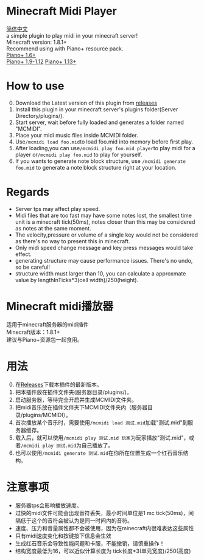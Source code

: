 # Minecraft Midi Player   
[简体中文](#minecraft-midi%E6%92%AD%E6%94%BE%E5%99%A8)  
a simple plugin to play midi in your minecraft server!   
Minecraft version: 1.8.1+   
Recommend using with Piano+ resource pack.  
[Piano+ 1.6+](https://drive.google.com/file/d/0B6nFdqZCyZZ2dTdTa2lQZnZQdWM/edit?usp=sharing)   
[Piano+ 1.9-1.12](https://www.mediafire.com/file/zbawlf4ae3ukrbf/Piano++(1.12).7z)   
[Piano+ 1.13+](https://www.mediafire.com/file/u7rkappl54nc03d/Piano++(1.13).7z)   
# How to use  
0. Download the Latest version of this plugin from [releases](https://github.com/khjxiaogu/MinecraftMidiPlayer/releases)   
1. Install this plugin in your minecraft server's plugins folder(Server Directory/plugins/).   
2. Start server, wait before fully loaded and generates a folder named "MCMIDI".   
3. Place your midi music files inside MCMIDI folder.   
4. Use`/mcmidi load foo.mid`to load foo.mid into memory before first play.    
5. After loading,you can use`/mcmidi play foo.mid player`to play midi for a player or`/mcmidi play foo.mid` to play for yourself.   
6. If you wants to generate note block structure, use `/mcmidi generate foo.mid` to generate a note block structure right at your location.  
# Regards
- Server tps may affect play speed.
- Midi files that are too fast may have some notes lost, the smallest time unit is a minecraft tick(50ms), notes closer than this may be considered as notes at the same moment.  
- The velocity,pressure or volume of a single key would not be considered as there's no way to present this in minecraft.  
- Only midi speed change message and key press messages would take effect.  
- generating structure may cause performance issues. There's no undo, so be careful!
- structure width must larger than 10, you can calculate a approxmate value by lengthInTicks*3(cell width)/250(height).
# Minecraft midi播放器   
适用于minecraft服务器的midi插件   
Minecraft版本：1.8.1+   
建议与Piano+资源包一起食用。  
# 用法  
0. 在[Releases](https://github.com/khjxiaogu/MinecraftMidiPlayer/releases)下载本插件的最新版本。   
1. 把本插件放在插件文件夹(服务器目录/plugins/)。    
2. 启动服务器，等待完全开启并生成MCMIDI文件夹。  
3. 把midi音乐放在插件文件夹下MCMIDI文件夹内（服务器目录/plugins/MCMIDI）。  
4. 首次播放某个音乐时，需要使用`/mcmidi load 测试.mid`加载"测试.mid"到服务器缓存。  
5. 载入后，就可以使用`/mcmidi play 测试.mid 玩家`为玩家播放"测试.mid"，或者`/mcmidi play 测试.mid`为自己播放了。  
6. 也可以使用`/mcmidi generate 测试.mid`在你所在位置生成一个红石音乐结构。  
# 注意事项
- 服务器tps会影响播放速度。  
- 过快的midi文件可能会出现音符丢失，最小时间单位是1 mc tick(50ms)，间隔低于这个的音符会被认为是同一时间内的音符。
- 速度、压力和音量属性都不会被使用，因为在minecraft内很难表达这些属性
- 只有midi速度变化和按键按下信息会生效
- 生成红石音乐会导致性能问题和卡服，不能撤销，请慎重操作！
- 结构宽度最低为16，可以近似计算长度为 tick长度*3(单元宽度)/250(高度)
